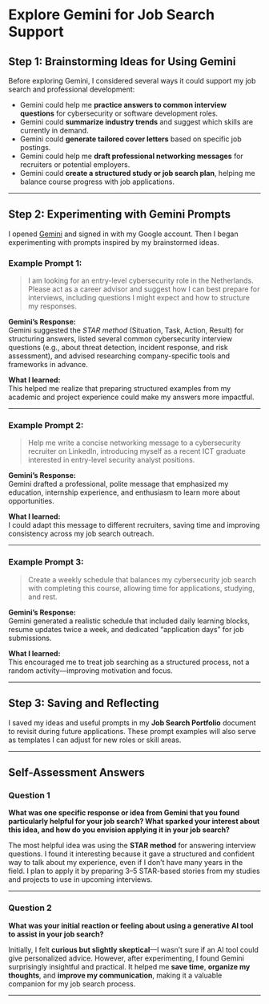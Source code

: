 # Explore Gemini for Job Search Support  

## Step 1: Brainstorming Ideas for Using Gemini

Before exploring Gemini, I considered several ways it could support my job search and professional development:

- Gemini could help me **practice answers to common interview questions** for cybersecurity or software development roles.  
- Gemini could **summarize industry trends** and suggest which skills are currently in demand.  
- Gemini could **generate tailored cover letters** based on specific job postings.  
- Gemini could help me **draft professional networking messages** for recruiters or potential employers.  
- Gemini could **create a structured study or job search plan**, helping me balance course progress with job applications.  

---

## Step 2: Experimenting with Gemini Prompts

I opened [Gemini](https://gemini.google.com) and signed in with my Google account. Then I began experimenting with prompts inspired by my brainstormed ideas.

### Example Prompt 1:
> I am looking for an entry-level cybersecurity role in the Netherlands. Please act as a career advisor and suggest how I can best prepare for interviews, including questions I might expect and how to structure my responses.

**Gemini’s Response:**  
Gemini suggested the *STAR method* (Situation, Task, Action, Result) for structuring answers, listed several common cybersecurity interview questions (e.g., about threat detection, incident response, and risk assessment), and advised researching company-specific tools and frameworks in advance.

**What I learned:**  
This helped me realize that preparing structured examples from my academic and project experience could make my answers more impactful.

---

### Example Prompt 2:
> Help me write a concise networking message to a cybersecurity recruiter on LinkedIn, introducing myself as a recent ICT graduate interested in entry-level security analyst positions.

**Gemini’s Response:**  
Gemini drafted a professional, polite message that emphasized my education, internship experience, and enthusiasm to learn more about opportunities.

**What I learned:**  
I could adapt this message to different recruiters, saving time and improving consistency across my job search outreach.

---

### Example Prompt 3:
> Create a weekly schedule that balances my cybersecurity job search with completing this course, allowing time for applications, studying, and rest.

**Gemini’s Response:**  
Gemini generated a realistic schedule that included daily learning blocks, resume updates twice a week, and dedicated “application days” for job submissions.  

**What I learned:**  
This encouraged me to treat job searching as a structured process, not a random activity—improving motivation and focus.

---

## Step 3: Saving and Reflecting

I saved my ideas and useful prompts in my **Job Search Portfolio** document to revisit during future applications. These prompt examples will also serve as templates I can adjust for new roles or skill areas.

---

## Self-Assessment Answers

### **Question 1**
**What was one specific response or idea from Gemini that you found particularly helpful for your job search? What sparked your interest about this idea, and how do you envision applying it in your job search?**

The most helpful idea was using the **STAR method** for answering interview questions. I found it interesting because it gave a structured and confident way to talk about my experience, even if I don’t have many years in the field. I plan to apply it by preparing 3–5 STAR-based stories from my studies and projects to use in upcoming interviews.

---

### **Question 2**
**What was your initial reaction or feeling about using a generative AI tool to assist in your job search?**

Initially, I felt **curious but slightly skeptical**—I wasn’t sure if an AI tool could give personalized advice. However, after experimenting, I found Gemini surprisingly insightful and practical. It helped me **save time**, **organize my thoughts**, and **improve my communication**, making it a valuable companion for my job search process.

---

